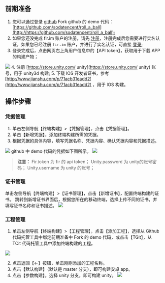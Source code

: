 ## 前期准备
1. 您可以通过登录 [github](https://github.com/) Fork github 的 demo 代码：[https://github.com/sodatencent/roll_a_ball](http://https://github.com/sodatencent/roll_a_ball);
2. 如果您还没完成 fir.im 账户的注册，请先 [注册](https://account.fir.im/users/sign_up)，注册完成后您需要进行实名认证，如果您已经注册 `fir.im` 账户，并进行了实名认证，可直接 [登录](https://account.fir.im/signin);
3. 登录完成后，点击网页右上角用户信息中的【API token】，获取用于下载 APP 的构建产物；

![](//mc.qcloudimg.com/static/img/2a59b9e84821dfa35170d7b078fcab21/image.png)
4. 注册 [https://store.unity.com/ unity](https://store.unity.com/ unity) 账号，用于 unity3d 构建;
5. 下载 IOS 开发者证书，参考[http://www.jianshu.com/p/71acb31eadd2](http://www.jianshu.com/p/71acb31eadd2) ，用于 IOS 构建。

## 操作步骤
### 凭据管理
1. 单击左侧导航【终端构建】>【凭据管理】，点击【凭据管理】。
2. 单击【新增凭据】，添加终端构建所需的凭据。
3. 根据凭据的具体内容，填写凭据名称、凭据内容、确认凭据内容和凭据描述。

![](//mc.qcloudimg.com/static/img/92a2884f6e99f16eba8c5f58ca197621/image.png)
github 中 demo 代码的凭据如下图所示。
![](//mc.qcloudimg.com/static/img/e5de23f11c192ecae482c5b4a84469ab/image.png)
>**注意：**
>Fir.token 为 fir 的 api token；
>Unity.password 为 unity的账号密码；
>Unity.username 为 unity 的账号；

### 证书管理
单击左侧导航【终端构建】>【证书管理】，点击【新增证书】，配置终端构建的证书。
跳转到新增证书界面后，根据您所在的移动终端，选择上传不同的证书，并填写证书名称和证书描述。
![](//mc.qcloudimg.com/static/img/aaf9ef22dc43db5c6a4c9c69b3750588/image.png)

### 工程管理
1. 单击左侧导航【终端构建】>【工程管理】，点击【添加工程】，选择从 Github 代码托管工具中绑定前期准备中 Fork 的 demo 代码，或点击【TGit】，从 TCit 代码托管工具中添加终端构建的工程。

![](//mc.qcloudimg.com/static/img/8cf5c8c8fcd2a6443ece4e3d6a9da221/image.png)

2. 点击返回【←】按钮，单击刚刚添加的工程名称。
3. 点击【默认构建】（默认是 master 分支），即可构建安卓 app。
4. 点击【参数构建】，选择 unity 分支，即可构建 unity。
![](//mc.qcloudimg.com/static/img/c1ba3ee2daf51a00675eb6d985cb4f29/image.png)












